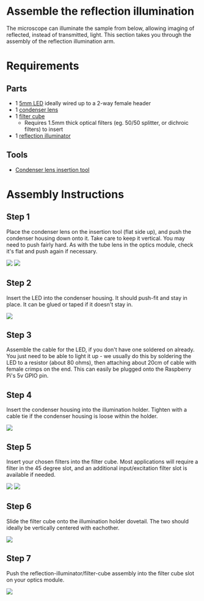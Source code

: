 # Assemble the reflection illumination

The microscope can illuminate the sample from below, allowing imaging of reflected, instead of transmitted, light.  This section takes you through the assembly of the reflection illumination arm.

# Requirements

## Parts

* 1 [5mm LED](./parts/electronics/white_led.md) ideally wired up to a 2-way female header
* 1 [condenser lens](./parts/optics/condenser_lens.md)
* 1 [filter cube](./parts/printed/fl_cube.md)
  * Requires 1.5mm thick optical filters (eg. 50/50 splitter, or dichroic filters) to insert
* 1 [reflection illuminator](./parts/printed/reflection_illuminator.md)

## Tools

* [Condenser lens insertion tool](./parts/printed_tools/lens_tool.md)

# Assembly Instructions

## Step 1

Place the condenser lens on the insertion tool (flat side up), and push the condenser housing down onto it.  Take care to keep it vertical.  You may need to push fairly hard.  As with the tube lens in the optics module, check it's flat and push again if necessary.

![](./images/illumination_refl_lens_1.jpg)
![](./images/illumination_refl_lens_2.jpg)

## Step 2

Insert the LED into the condenser housing.  It should push-fit and stay in place.  It can be glued or taped if it doesn't stay in.

![](./images/illumination_refl_led.jpg)

## Step 3

Assemble the cable for the LED, if you don't have one soldered on already.  You just need to be able to light it up - we usually do this by soldering the LED to a resistor (about 80 ohms), then attaching about 20cm of cable with female crimps on the end.  This can easily be plugged onto the Raspberry Pi's 5v GPIO pin.

## Step 4

Insert the condenser housing into the illumination holder. Tighten with a cable tie if the condenser housing is loose within the holder.

![](./images/illumination_refl_gripper.jpg)

## Step 5

Insert your chosen filters into the filter cube. Most applications will require a filter in the 45 degree slot, and an additional input/excitation filter slot is available if needed.

![](./images/illumination_refl_filter_insersion.jpg)
![](./images/illumination_refl_filter.jpg)

## Step 6

Slide the filter cube onto the illumination holder dovetail. The two should ideally be vertically centered with eachother.

![](./images/illumination_refl_illuminator_full.jpg)

## Step 7

Push the reflection-illuminator/filter-cube assembly into the filter cube slot on your optics module.

![](./images/illumination_refl_in_body.jpg)